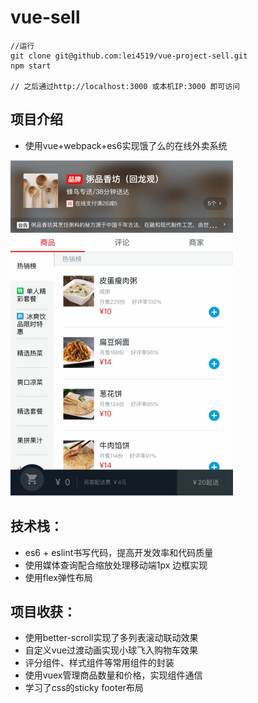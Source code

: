 # vue-sell

```
//运行
git clone git@github.com:lei4519/vue-project-sell.git
npm start

// 之后通过http://localhost:3000 或本机IP:3000 即可访问
```

## 项目介绍
  - 使用vue+webpack+es6实现饿了么的在线外卖系统

  ![](./home.png)

    

    

## 技术栈：
  - es6 + eslint书写代码，提高开发效率和代码质量
  - 使用媒体查询配合缩放处理移动端1px 边框实现
  - 使用flex弹性布局

## 项目收获：
  - 使用better-scroll实现了多列表滚动联动效果
  - 自定义vue过渡动画实现小球飞入购物车效果
  - 评分组件、样式组件等常用组件的封装
  - 使用vuex管理商品数量和价格，实现组件通信
  - 学习了css的sticky footer布局
